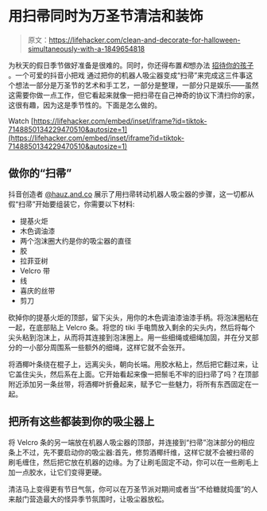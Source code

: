 # 用扫帚同时为万圣节清洁和装饰

> 原文：<https://lifehacker.com/clean-and-decorate-for-halloween-simultaneously-with-a-1849654818>

为秋天的假日季节做好准备是很难的。同时，你还得布置*和*想办法 [招待你的孩子](https://lifehacker.com/how-to-find-the-best-neighborhood-for-trick-or-treating-1849622382) 。一个可爱的抖音小把戏 通过把你的机器人吸尘器变成“扫帚”来完成这三件事这个想法一部分是万圣节的艺术和手工艺，一部分是整理，一部分只是娱乐——虽然这需要你做一点工作，但它看起来就像一把扫帚在自己神奇的协议下清扫你的家，这很有趣，因为这是季节性的。下面是怎么做的。

Watch [https://lifehacker.com/embed/inset/iframe?id=tiktok-7148850134229470510&autosize=1](https://lifehacker.com/embed/inset/iframe?id=tiktok-7148850134229470510&autosize=1) 

## **做你的“扫帚”**

抖音创造者 [@hauz.and.co](https://www.tiktok.com/@hauz.and.co) 展示了用扫帚转动机器人吸尘器的步骤，这一切都从假“扫帚”开始要组装它，你需要以下材料:

*   提基火炬
*   木色调油漆
*   两个泡沫圈大约是你的吸尘器的直径
*   胶
*   拉菲亚树
*   Velcro 带
*   线
*   喜庆的丝带
*   剪刀

砍掉你的提基火炬的顶部，留下尖头，用你的木色调油漆油漆手柄。将泡沫圈粘在一起，在底部贴上 Velcro 条。将您的 tiki 手电筒放入剩余的尖头内，然后将每个尖头粘到泡沫上，从而将其连接到泡沫圈上。用一些细绳或细绳加固，并在分叉部分的一小部分周围系一些额外的细绳，这样它就不会张开。

将酒椰叶条绕在棍子上，远离尖头，朝向长端。用胶水粘上，然后把它翻过来，让它盖住尖头，然后系在上面。它开始看起来像一把鬃毛不牢的旧扫帚了吗？在顶部附近添加另一条丝带，将酒椰叶折叠起来，赋予它一些魅力，将所有东西固定在一起。

## **把所有这些都装到你的吸尘器上**

将 Velcro 条的另一端放在机器人吸尘器的顶部，并连接到“扫帚”泡沫部分的相应条上不过，先不要启动你的吸尘器:首先，修剪酒椰纤维，这样它就不会被扫帚的刷毛缠住，然后把它放在机器的边缘。为了让刷毛固定不动，你可以在一些刷毛上加一点胶水，让它们变得更硬。

清洁马上变得更有节日气氛，你可以在万圣节派对期间或者当“不给糖就捣蛋”的人来敲门营造最大的怪异季节氛围时，让吸尘器放松。